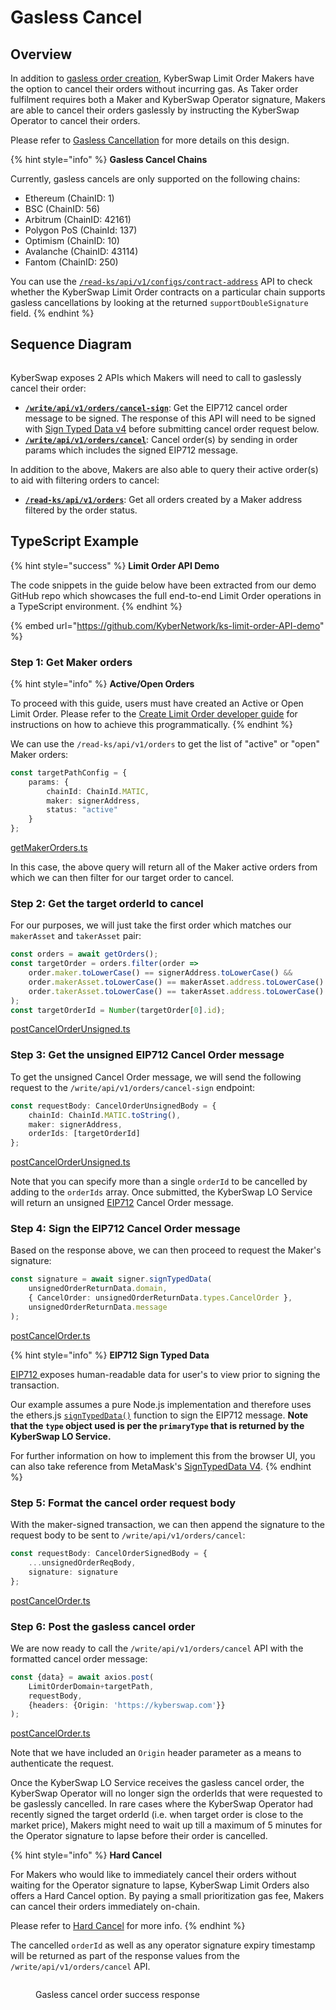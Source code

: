 # Gasless Cancel

## Overview

In addition to [gasless order creation](create-limit-order.md), KyberSwap Limit Order Makers have the option to cancel their orders without incurring gas. As Taker order fulfilment requires both a Maker and KyberSwap Operator signature, Makers are able to cancel their orders gaslessly by instructing the KyberSwap Operator to cancel their orders.&#x20;

Please refer to [Gasless Cancellation](../concepts/gasless-cancellation.md) for more details on this design.

{% hint style="info" %}
**Gasless Cancel Chains**

Currently, gasless cancels are only supported on the following chains:

* Ethereum (ChainID: 1)
* BSC (ChainID: 56)
* Arbitrum (ChainID: 42161)
* Polygon PoS (ChainId: 137)
* Optimism (ChainID: 10)
* Avalanche (ChainID: 43114)
* Fantom (ChainID: 250)

You can use the [`/read-ks/api/v1/configs/contract-address`](../limit-order-api-specification/general-apis.md#read-ks-api-v1-configs-contract-address) API to check whether the KyberSwap Limit Order contracts on a particular chain supports gasless cancellations by looking at the returned `supportDoubleSignature` field.
{% endhint %}

## Sequence Diagram

<figure><img src="../../../.gitbook/assets/LO_Maker_GaslessCancel.png" alt=""><figcaption></figcaption></figure>

KyberSwap exposes 2 APIs which Makers will need to call to gaslessly cancel their order:

* [**`/write/api/v1/orders/cancel-sign`**](../limit-order-api-specification/maker-apis.md#write-api-v1-orders-cancel-sign): Get the EIP712 cancel order message to be signed. The response of this API will need to be signed with [Sign Typed Data v4](https://eips.ethereum.org/EIPS/eip-712) before submitting cancel order request below.
* [**`/write/api/v1/orders/cancel`**](../limit-order-api-specification/maker-apis.md#write-api-v1-orders-cancel): Cancel order(s) by sending in order params which includes the signed EIP712 message.

In addition to the above, Makers are also able to query their active order(s) to aid with filtering orders to cancel:

* [**`/read-ks/api/v1/orders`**](../limit-order-api-specification/maker-apis.md#read-ks-api-v1-orders): Get all orders created by a Maker address filtered by the order status.

## TypeScript Example

{% hint style="success" %}
**Limit Order API Demo**

The code snippets in the guide below have been extracted from our demo GitHub repo which showcases the full end-to-end Limit Order operations in a TypeScript environment.
{% endhint %}

{% embed url="https://github.com/KyberNetwork/ks-limit-order-API-demo" %}

### Step 1: Get Maker orders

{% hint style="info" %}
**Active/Open Orders**

To proceed with this guide, users must have created an Active or Open Limit Order. Please refer to the [Create Limit Order developer guide](create-limit-order.md) for instructions on how to achieve this programmatically.
{% endhint %}

We can use the `/read-ks/api/v1/orders` to get the list of "active" or "open" Maker orders:

```typescript
const targetPathConfig = {
    params: {
        chainId: ChainId.MATIC,
        maker: signerAddress,
        status: "active"
    }
};
```

[getMakerOrders.ts](https://github.com/KyberNetwork/ks-limit-order-API-demo/blob/e34660faf165d6c6b5763327b6e8e34bf8bc9e01/src/operations/maker/getMakerOrders.ts#L13)

In this case, the above query will return all of the Maker active orders from which we can then filter for our target order to cancel.

### Step 2: Get the target orderId to cancel

For our purposes, we will just take the first order which matches our `makerAsset` and `takerAsset` pair:

```typescript
const orders = await getOrders();
const targetOrder = orders.filter(order => 
    order.maker.toLowerCase() == signerAddress.toLowerCase() &&
    order.makerAsset.toLowerCase() == makerAsset.address.toLowerCase() &&
    order.takerAsset.toLowerCase() == takerAsset.address.toLowerCase()
);
const targetOrderId = Number(targetOrder[0].id);
```

[postCancelOrderUnsigned.ts](https://github.com/KyberNetwork/ks-limit-order-API-demo/blob/e34660faf165d6c6b5763327b6e8e34bf8bc9e01/src/operations/maker/postCancelOrderUnsigned.ts#L20)

### Step 3: Get the unsigned EIP712 Cancel Order message

To get the unsigned Cancel Order message, we will send the following request to the `/write/api/v1/orders/cancel-sign` endpoint:

```typescript
const requestBody: CancelOrderUnsignedBody = {
    chainId: ChainId.MATIC.toString(),
    maker: signerAddress,
    orderIds: [targetOrderId]
};
```

[postCancelOrderUnsigned.ts](https://github.com/KyberNetwork/ks-limit-order-API-demo/blob/e34660faf165d6c6b5763327b6e8e34bf8bc9e01/src/operations/maker/postCancelOrderUnsigned.ts#L29C1-L29C1)

Note that you can specify more than a single `orderId` to be cancelled by adding to the `orderIds` array. Once submitted, the KyberSwap LO Service will return an unsigned [EIP712](https://eips.ethereum.org/EIPS/eip-712) Cancel Order message.

### Step 4: Sign the EIP712 Cancel Order message

Based on the response above, we can then proceed to request the Maker's signature:

```typescript
const signature = await signer.signTypedData(
    unsignedOrderReturnData.domain,
    { CancelOrder: unsignedOrderReturnData.types.CancelOrder },
    unsignedOrderReturnData.message
);
```

[postCancelOrder.ts](https://github.com/KyberNetwork/ks-limit-order-API-demo/blob/e34660faf165d6c6b5763327b6e8e34bf8bc9e01/src/operations/maker/postCancelOrder.ts#L21)

{% hint style="info" %}
**EIP712 Sign Typed Data**

[EIP712 ](https://eips.ethereum.org/EIPS/eip-712)exposes human-readable data for user's to view prior to signing the transaction.

Our example assumes a pure Node.js implementation and therefore uses the ethers.js [`signTypedData()`](https://docs.ethers.org/v6/api/providers/#Signer-signTypedData) function to sign the EIP712 message. **Note that the `type` object used is per the `primaryType` that is returned by the KyberSwap LO Service.**

For further information on how to implement this from the browser UI, you can also take reference from MetaMask's [SignTypedData V4](https://docs.metamask.io/guide/signing-data.html#signtypeddata-v4).
{% endhint %}

### Step 5: Format the cancel order request body

With the maker-signed transaction, we can then append the signature to the request body to be sent to `/write/api/v1/orders/cancel`:

```typescript
const requestBody: CancelOrderSignedBody = {
    ...unsignedOrderReqBody,
    signature: signature
};
```

[postCancelOrder.ts](https://github.com/KyberNetwork/ks-limit-order-API-demo/blob/e34660faf165d6c6b5763327b6e8e34bf8bc9e01/src/operations/maker/postCancelOrder.ts#L28C1-L28C1)

### Step 6: Post the gasless cancel order

We are now ready to call the `/write/api/v1/orders/cancel` API with the formatted cancel order message:

```typescript
const {data} = await axios.post(
    LimitOrderDomain+targetPath,
    requestBody,
    {headers: {Origin: 'https://kyberswap.com'}}
);
```

[postCancelOrder.ts](https://github.com/KyberNetwork/ks-limit-order-API-demo/blob/e34660faf165d6c6b5763327b6e8e34bf8bc9e01/src/operations/maker/postCancelOrder.ts#L35C2-L35C2)

Note that we have included an `Origin` header parameter as a means to authenticate the request.

Once the KyberSwap LO Service receives the gasless cancel order, the KyberSwap Operator will no longer sign the orderIds that were requested to be gaslessly cancelled. In rare cases where the KyberSwap Operator had recently signed the target orderId (i.e. when target order is close to the market price), Makers might need to wait up till a maximum of 5 minutes for the Operator signature to lapse before their order is cancelled.

{% hint style="info" %}
**Hard Cancel**

For Makers who would like to immediately cancel their orders without waiting for the Operator signature to lapse, KyberSwap Limit Orders also offers a Hard Cancel option. By paying a small prioritization gas fee, Makers can cancel their orders immediately on-chain.

Please refer to [Hard Cancel](hard-cancel.md) for more info.
{% endhint %}

The cancelled `orderId` as well as any operator signature expiry timestamp will be returned as part of the response values from the `/write/api/v1/orders/cancel` API.

<figure><img src="../../../.gitbook/assets/image (178).png" alt=""><figcaption><p>Gasless cancel order success response</p></figcaption></figure>
